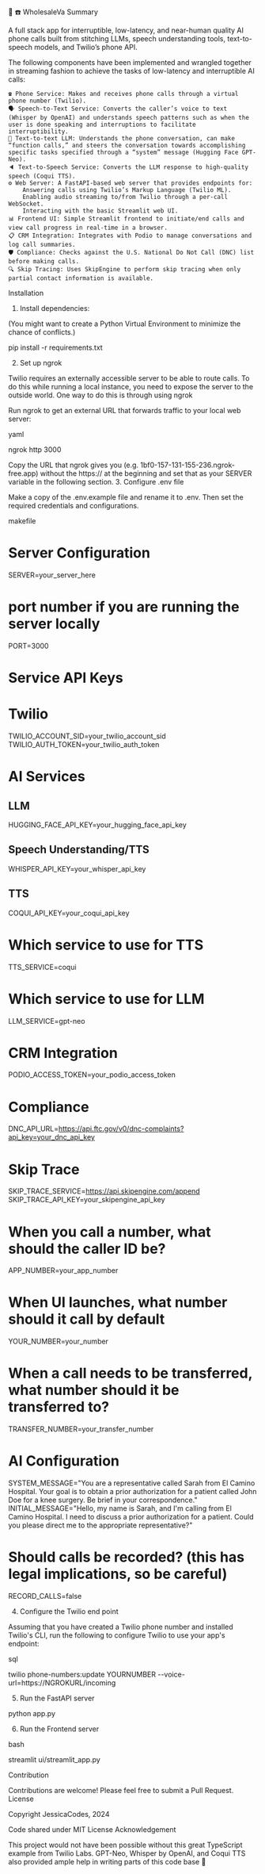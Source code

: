 🤖 ☎️ WholesaleVa
Summary

A full stack app for interruptible, low-latency, and near-human quality AI phone calls built from stitching LLMs, speech understanding tools, text-to-speech models, and Twilio’s phone API.

The following components have been implemented and wrangled together in streaming fashion to achieve the tasks of low-latency and interruptible AI calls:

    ☎️ Phone Service: Makes and receives phone calls through a virtual phone number (Twilio).
    🗣️ Speech-to-Text Service: Converts the caller’s voice to text (Whisper by OpenAI) and understands speech patterns such as when the user is done speaking and interruptions to facilitate interruptibility.
    🤖 Text-to-text LLM: Understands the phone conversation, can make “function calls,” and steers the conversation towards accomplishing specific tasks specified through a “system” message (Hugging Face GPT-Neo).
    🔈 Text-to-Speech Service: Converts the LLM response to high-quality speech (Coqui TTS).
    ⚙️ Web Server: A FastAPI-based web server that provides endpoints for:
        Answering calls using Twilio’s Markup Language (Twilio ML).
        Enabling audio streaming to/from Twilio through a per-call WebSocket.
        Interacting with the basic Streamlit web UI.
    📊 Frontend UI: Simple Streamlit frontend to initiate/end calls and view call progress in real-time in a browser.
    📋 CRM Integration: Integrates with Podio to manage conversations and log call summaries.
    🛡️ Compliance: Checks against the U.S. National Do Not Call (DNC) list before making calls.
    🔍 Skip Tracing: Uses SkipEngine to perform skip tracing when only partial contact information is available.

Installation
1. Install dependencies:

(You might want to create a Python Virtual Environment to minimize the chance of conflicts.)

pip install -r requirements.txt

2. Set up ngrok

Twilio requires an externally accessible server to be able to route calls. To do this while running a local instance, you need to expose the server to the outside world. One way to do this is through using ngrok

Run ngrok to get an external URL that forwards traffic to your local web server:

yaml

ngrok http 3000

Copy the URL that ngrok gives you (e.g. 1bf0-157-131-155-236.ngrok-free.app) without the https:// at the beginning and set that as your SERVER variable in the following section.
3. Configure .env file

Make a copy of the .env.example file and rename it to .env. Then set the required credentials and configurations.

makefile

# Server Configuration
SERVER=your_server_here
# port number if you are running the server locally
PORT=3000

# Service API Keys

# Twilio
TWILIO_ACCOUNT_SID=your_twilio_account_sid
TWILIO_AUTH_TOKEN=your_twilio_auth_token

# AI Services
## LLM
HUGGING_FACE_API_KEY=your_hugging_face_api_key

## Speech Understanding/TTS
WHISPER_API_KEY=your_whisper_api_key

## TTS
COQUI_API_KEY=your_coqui_api_key

# Which service to use for TTS
TTS_SERVICE=coqui

# Which service to use for LLM
LLM_SERVICE=gpt-neo

# CRM Integration
PODIO_ACCESS_TOKEN=your_podio_access_token

# Compliance
DNC_API_URL=https://api.ftc.gov/v0/dnc-complaints?api_key=your_dnc_api_key

# Skip Trace
SKIP_TRACE_SERVICE=https://api.skipengine.com/append
SKIP_TRACE_API_KEY=your_skipengine_api_key

# When you call a number, what should the caller ID be?
APP_NUMBER=your_app_number

# When UI launches, what number should it call by default
YOUR_NUMBER=your_number

# When a call needs to be transferred, what number should it be transferred to?
TRANSFER_NUMBER=your_transfer_number

# AI Configuration
SYSTEM_MESSAGE="You are a representative called Sarah from El Camino Hospital. Your goal is to obtain a prior authorization for a patient called John Doe for a knee surgery. Be brief in your correspondence."
INITIAL_MESSAGE="Hello, my name is Sarah, and I'm calling from El Camino Hospital. I need to discuss a prior authorization for a patient. Could you please direct me to the appropriate representative?"

# Should calls be recorded? (this has legal implications, so be careful)
RECORD_CALLS=false

4. Configure the Twilio end point

Assuming that you have created a Twilio phone number and installed Twilio's CLI, run the following to configure Twilio to use your app's endpoint:

sql

twilio phone-numbers:update YOURNUMBER --voice-url=https://NGROKURL/incoming

5. Run the FastAPI server

python app.py

6. Run the Frontend server

bash

streamlit ui/streamlit_app.py

Contribution

Contributions are welcome! Please feel free to submit a Pull Request.
License

Copyright JessicaCodes, 2024

Code shared under MIT License
Acknowledgement

This project would not have been possible without this great TypeScript example from Twilio Labs. GPT-Neo, Whisper by OpenAI, and Coqui TTS also provided ample help in writing parts of this code base 🦾
